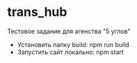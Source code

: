 # trans_hub
Тестовое задание для агенства "5 углов"

* Установить папку build: npm run build
* Запустить сайт локально: npm start

